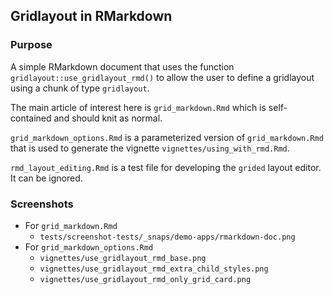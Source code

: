 ## Gridlayout in RMarkdown

### Purpose

A simple RMarkdown document that uses the function `gridlayout::use_gridlayout_rmd()` to allow the user to define a gridlayout using a chunk of type `gridlayout`.

The main article of interest here is `grid_markdown.Rmd` which is self-contained and should knit as normal.

`grid_markdown_options.Rmd` is a parameterized version of `grid_markdown.Rmd` that is used to generate the vignette `vignettes/using_with_rmd.Rmd`.

`rmd_layout_editing.Rmd` is a test file for developing the `grided` layout editor. It can be ignored.

### Screenshots

- For `grid_markdown.Rmd`
  - `tests/screenshot-tests/_snaps/demo-apps/rmarkdown-doc.png`
- For `grid_markdown_options.Rmd`
  - `vignettes/use_gridlayout_rmd_base.png`
  - `vignettes/use_gridlayout_rmd_extra_child_styles.png`
  - `vignettes/use_gridlayout_rmd_only_grid_card.png`
